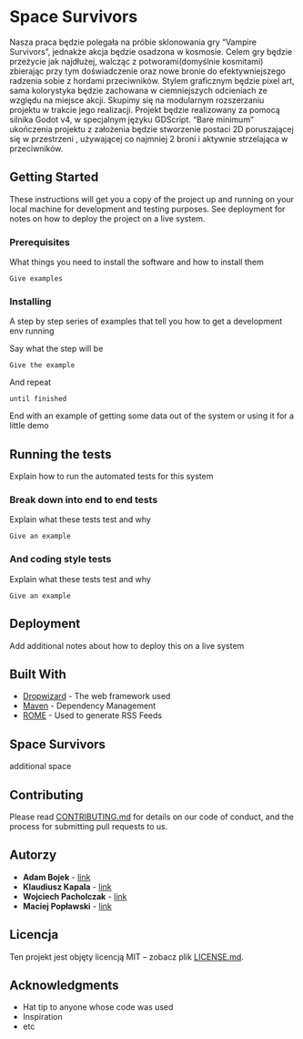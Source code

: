 # Space Survivors

Nasza praca będzie polegała na próbie sklonowania gry “Vampire Survivors”, jednakże akcja będzie osadzona w kosmosie. Celem gry będzie przeżycie jak najdłużej, walcząc z potworami(domyślnie kosmitami) zbierając przy tym doświadczenie oraz nowe bronie do efektywniejszego radzenia sobie z hordami przeciwników. Stylem graficznym będzie pixel art, sama kolorystyka będzie zachowana w ciemniejszych odcieniach ze względu na miejsce akcji. Skupimy się na modularnym rozszerzaniu projektu w trakcie jego realizacji. Projekt będzie realizowany za pomocą silnika Godot v4, w specjalnym języku GDScript. “Bare minimum” ukończenia projektu z założenia będzie stworzenie postaci 2D poruszającej się w przestrzeni , używającej co najmniej 2 broni i aktywnie strzelająca w przeciwników. 

## Getting Started

These instructions will get you a copy of the project up and running on your local machine for development and testing purposes. See deployment for notes on how to deploy the project on a live system.

### Prerequisites

What things you need to install the software and how to install them

```
Give examples
```

### Installing

A step by step series of examples that tell you how to get a development env running

Say what the step will be

```
Give the example
```

And repeat

```
until finished
```

End with an example of getting some data out of the system or using it for a little demo

## Running the tests

Explain how to run the automated tests for this system

### Break down into end to end tests

Explain what these tests test and why

```
Give an example
```

### And coding style tests

Explain what these tests test and why

```
Give an example
```

## Deployment

Add additional notes about how to deploy this on a live system

## Built With

* [Dropwizard](http://www.dropwizard.io/1.0.2/docs/) - The web framework used
* [Maven](https://maven.apache.org/) - Dependency Management
* [ROME](https://rometools.github.io/rome/) - Used to generate RSS Feeds


## Space Survivors

additional space


## Contributing

Please read [CONTRIBUTING.md](https://gist.github.com/PurpleBooth/b24679402957c63ec426) for details on our code of conduct, and the process for submitting pull requests to us.


## Autorzy

* **Adam Bojek** - [link](https://github.com/AdamBojek)
* **Klaudiusz Kapala** - [link](https://github.com/klaudiusz451)
* **Wojciech Pacholczak** - [link](https://github.com/Narsky7)
* **Maciej Popławski** - [link](https://github.com/MTSSkibid)

## Licencja

Ten projekt jest objęty licencją MIT – zobacz plik [LICENSE.md](LICENSE.md).

## Acknowledgments

* Hat tip to anyone whose code was used
* Inspiration
* etc
